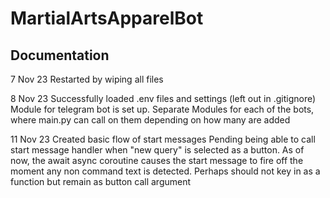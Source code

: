 # MartialArtsApparelBot
## Documentation

7 Nov 23
Restarted by wiping all files

8 Nov 23
Successfully loaded .env files and settings (left out in .gitignore)
Module for telegram bot is set up.
Separate Modules for each of the bots, where main.py can call on them depending on how many are added

11 Nov 23
Created basic flow of start messages
Pending being able to call start message handler when "new query" is selected as a button. As of now, the await async coroutine causes the start message to fire off the moment any non command text is detected. Perhaps should not key in as a function but remain as button call argument